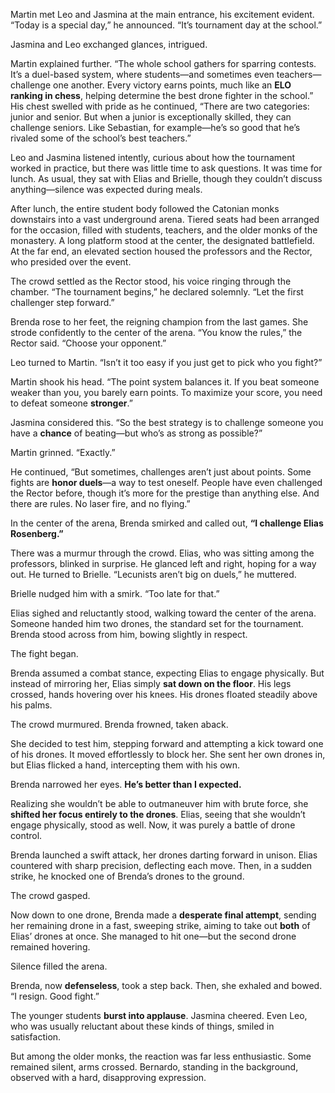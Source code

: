Martin met Leo and Jasmina at the main entrance, his excitement evident. “Today is a special day,” he announced. “It’s tournament day at the school.”

Jasmina and Leo exchanged glances, intrigued.

Martin explained further. “The whole school gathers for sparring contests. It’s a duel-based system, where students—and sometimes even teachers—challenge one another. Every victory earns points, much like an **ELO ranking in chess**, helping determine the best drone fighter in the school.” His chest swelled with pride as he continued, “There are two categories: junior and senior. But when a junior is exceptionally skilled, they can challenge seniors. Like Sebastian, for example—he’s so good that he’s rivaled some of the school’s best teachers.”

Leo and Jasmina listened intently, curious about how the tournament worked in practice, but there was little time to ask questions. It was time for lunch. As usual, they sat with Elias and Brielle, though they couldn’t discuss anything—silence was expected during meals.

After lunch, the entire student body followed the Catonian monks downstairs into a vast underground arena. Tiered seats had been arranged for the occasion, filled with students, teachers, and the older monks of the monastery. A long platform stood at the center, the designated battlefield. At the far end, an elevated section housed the professors and the Rector, who presided over the event.

The crowd settled as the Rector stood, his voice ringing through the chamber. “The tournament begins,” he declared solemnly. “Let the first challenger step forward.”

Brenda rose to her feet, the reigning champion from the last games. She strode confidently to the center of the arena. “You know the rules,” the Rector said. “Choose your opponent.”

Leo turned to Martin. “Isn’t it too easy if you just get to pick who you fight?”

Martin shook his head. “The point system balances it. If you beat someone weaker than you, you barely earn points. To maximize your score, you need to defeat someone **stronger**.”

Jasmina considered this. “So the best strategy is to challenge someone you have a **chance** of beating—but who’s as strong as possible?”

Martin grinned. “Exactly.”

He continued, “But sometimes, challenges aren’t just about points. Some fights are **honor duels**—a way to test oneself. People have even challenged the Rector before, though it’s more for the prestige than anything else. And there are rules. No laser fire, and no flying.”

In the center of the arena, Brenda smirked and called out, **“I challenge Elias Rosenberg.”**

There was a murmur through the crowd. Elias, who was sitting among the professors, blinked in surprise. He glanced left and right, hoping for a way out. He turned to Brielle. “Lecunists aren’t big on duels,” he muttered.

Brielle nudged him with a smirk. “Too late for that.”

Elias sighed and reluctantly stood, walking toward the center of the arena. Someone handed him two drones, the standard set for the tournament. Brenda stood across from him, bowing slightly in respect.

The fight began.

Brenda assumed a combat stance, expecting Elias to engage physically. But instead of mirroring her, Elias simply **sat down on the floor**. His legs crossed, hands hovering over his knees. His drones floated steadily above his palms.

The crowd murmured. Brenda frowned, taken aback.

She decided to test him, stepping forward and attempting a kick toward one of his drones. It moved effortlessly to block her. She sent her own drones in, but Elias flicked a hand, intercepting them with his own.

Brenda narrowed her eyes. **He’s better than I expected.**

Realizing she wouldn’t be able to outmaneuver him with brute force, she **shifted her focus entirely to the drones**. Elias, seeing that she wouldn’t engage physically, stood as well. Now, it was purely a battle of drone control.

Brenda launched a swift attack, her drones darting forward in unison. Elias countered with sharp precision, deflecting each move. Then, in a sudden strike, he knocked one of Brenda’s drones to the ground.

The crowd gasped.

Now down to one drone, Brenda made a **desperate final attempt**, sending her remaining drone in a fast, sweeping strike, aiming to take out **both** of Elias’ drones at once. She managed to hit one—but the second drone remained hovering.

Silence filled the arena.

Brenda, now **defenseless**, took a step back. Then, she exhaled and bowed. “I resign. Good fight.”

The younger students **burst into applause**. Jasmina cheered. Even Leo, who was usually reluctant about these kinds of things, smiled in satisfaction.

But among the older monks, the reaction was far less enthusiastic. Some remained silent, arms crossed. Bernardo, standing in the background, observed with a hard, disapproving expression.

